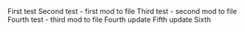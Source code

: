 First test
Second test - first mod to file
Third test - second mod to file
Fourth test - third mod to file
Fourth update
Fifth update
Sixth
